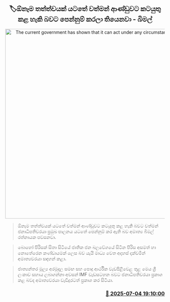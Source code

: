 <p align='center'><b><h2 align='center' title='The current government has shown that it can act under any circumstances - Bimal'>🏷ඕනෑම තත්ත්වයක් යටතේ වත්මන් ආණ්ඩුවට කටයුතු කළ හැකි බවට පෙන්නුම් කරලා තියෙනවා - බිමල්</h2></b></p>
<p align='center'><img src='https://helakuru.sgp1.cdn.digitaloceanspaces.com/esana/images/lib/bimal-rathnayake-media-yy.jpg' width='600' alt='The current government has shown that it can act under any circumstances - Bimal'></p>

> ඕනෑම තත්ත්වයක් යටතේ වත්මන් ආණ්ඩුවට කටයුතු කළ හැකි බවට වත්මන් ජනාධිපතිවරයා ප්‍රමුඛ පාලනය යටතේ පෙන්නුම් කර ඇති බව අමාත්‍ය බිමල් රත්නායක පවසනවා.

> බොහෝ පිරිසක් සිතා සිටියේ ජාතික ජන බලවේගයේ සිටින පිරිස අසමත් හා නොතේරෙන කණ්ඩායමක් ලෙස බව යැයි මාධ්‍ය වෙත අදහස් දක්වමින් අමාත්‍යවරයා සඳහන් කළා.

> ජාත්‍යන්තර මූල්‍ය අරමුදල සමඟ සහ පොදු ආර්ථික වැඩපිළිවෙළ තුළ මෙය ශ්‍රී ලංකාව සහාය ලබාගන්නා අවසන් IMF වැඩසටහන බවට ජනාධිපතිවරයා ප්‍රකාශ කළ බවද අමාත්‍යවරයා වැඩිදුරටත් ප්‍රකාශ කර සිටියා.



<h3 align='right'><a href='https://www.helakuru.lk/esana/p/111590/'>📅 2025-07-04 19:10:00</a></h3>
